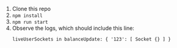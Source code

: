 1. Clone this repo
1. `npm install`
1. `npm run start`
1. Observe the logs, which should include this line:
   ```
   liveUserSockets in balanceUpdate: { '123': [ Socket {} ] }
   ```
